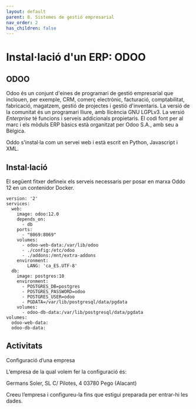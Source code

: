 ```yaml
---
layout: default
parent: 8. Sistemes de gestió empresarial
nav_order: 2
has_children: false
---
```


# Instal·lació d'un ERP: ODOO

## ODOO
Odoo és un conjunt d'eines de programari de gestió empresarial que inclouen, 
per exemple, CRM, comerç electrònic, facturació, comptabilitat, fabricació, 
magatzem, gestió de projectes i gestió d'inventaris. La versió de la comunitat 
és un programari lliure, amb llicència GNU LGPLv3. La versió _Enterprise_ 
té funcions i serveis addicionals propietaris. El codi font per al marc i 
els mòduls ERP bàsics està organitzat per Odoo S.A., amb seu a Bèlgica.

Oddo s'instal·la com un servei web i està escrit en Python, Javascript i XML.

## Instal·lació
El següent fitxer defineix els serveis necessaris per posar en marxa Oddo 12 en un
contenidor Docker.

```
version: '2'
services:
  web:
    image: odoo:12.0
    depends_on:
      - db
    ports:
      - "8069:8069"
    volumes:
      - odoo-web-data:/var/lib/odoo
      - ./config:/etc/odoo
      - ./addons:/mnt/extra-addons
    environment:
        LANG: 'ca_ES.UTF-8'
  db:
    image: postgres:10
    environment:
      - POSTGRES_DB=postgres
      - POSTGRES_PASSWORD=odoo
      - POSTGRES_USER=odoo
      - PGDATA=/var/lib/postgresql/data/pgdata
    volumes:
      - odoo-db-data:/var/lib/postgresql/data/pgdata
volumes:
  odoo-web-data:
  odoo-db-data:
```

## Activitats
Configuració d’una empresa

L’empresa de la qual volem fer la configuració és:

Germans Soler, SL
C/ Pilotes, 4
03780 Pego (Alacant)

Creeu l’empresa i configureu-la fins que estigui preparada per entrar-hi les dades.

